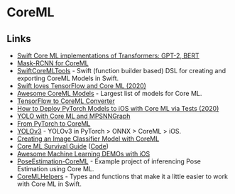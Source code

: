 # CoreML

## Links

- [Swift Core ML implementations of Transformers: GPT-2, BERT](https://github.com/huggingface/swift-coreml-transformers)
- [Mask-RCNN for CoreML](https://github.com/edouardlp/Mask-RCNN-CoreML)
- [SwiftCoreMLTools](https://github.com/JacopoMangiavacchi/SwiftCoreMLTools) - Swift (function builder based) DSL for creating and exporting CoreML Models in Swift.
- [Swift loves TensorFlow and Core ML (2020)](https://heartbeat.fritz.ai/swift-loves-tensorflow-and-core-ml-8adb52838931)
- [Awesome CoreML Models](https://github.com/likedan/Awesome-CoreML-Models) - Largest list of models for Core ML.
- [TensorFlow to CoreML Converter](https://github.com/tf-coreml/tf-coreml)
- [How to Deploy PyTorch Models to iOS with Core ML via Tests (2020)](http://www.ml-illustrated.com/2020/05/25/run-pytorch-models-on-ios-with-coreml.html)
- [YOLO with Core ML and MPSNNGraph](https://github.com/hollance/YOLO-CoreML-MPSNNGraph)
- [From PyTorch to CoreML](https://github.com/vincentfpgarcia/from-pytorch-to-coreml)
- [YOLOv3](https://github.com/ultralytics/yolov3) - YOLOv3 in PyTorch > ONNX > CoreML > iOS.
- [Creating an Image Classifier Model with CoreML](https://developer.apple.com/documentation/createml/creating_an_image_classifier_model)
- [Core ML Survival Guide](https://leanpub.com/coreml-survival-guide) ([Code](https://github.com/hollance/coreml-survival-guide))
- [Awesome Machine Learning DEMOs with iOS](https://github.com/tucan9389/awesome-ml-demos-with-ios)
- [PoseEstimation-CoreML](https://github.com/tucan9389/PoseEstimation-CoreML) - Example project of inferencing Pose Estimation using Core ML.
- [CoreMLHelpers](https://github.com/hollance/CoreMLHelpers) - Types and functions that make it a little easier to work with Core ML in Swift.
